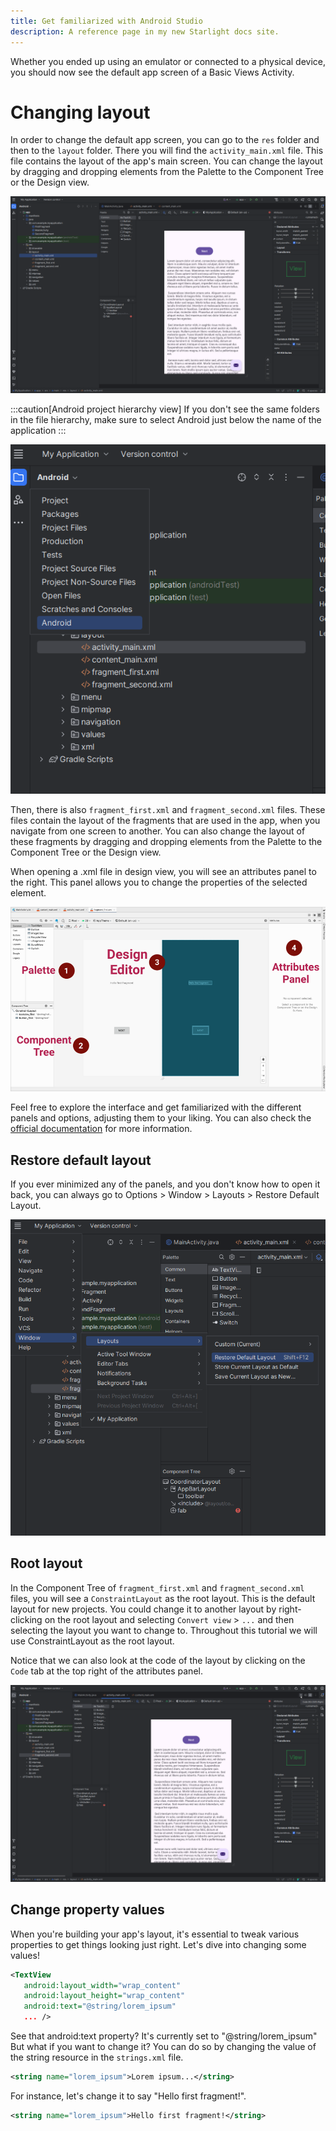 ```yaml
---
title: Get familiarized with Android Studio
description: A reference page in my new Starlight docs site.
---
```


Whether you ended up using an emulator or connected to a physical device, you should now see the default app screen of a Basic Views Activity.

# Changing layout

In order to change the default app screen, you can go to the `res` folder and then to the `layout` folder. There you will find the `activity_main.xml` file. This file contains the layout of the app's main screen. You can change the layout by dragging and dropping elements from the Palette to the Component Tree or the Design view.

![activity_main.xml file](/src/assets/activity-main-xml.png)

:::caution[Android project hierarchy view]
If you don't see the same folders in the file hierarchy, make sure to select Android just below the name of the application
:::

![Android project hierarchy view](/src/assets/android-view.png)

Then, there is also `fragment_first.xml` and `fragment_second.xml` files. These files contain the layout of the fragments that are used in the app, when you navigate from one screen to another. You can also change the layout of these fragments by dragging and dropping elements from the Palette to the Component Tree or the Design view.

When opening a .xml file in design view, you will see an attributes panel to the right. This panel allows you to change the properties of the selected element.

![Panels in design view](/src/assets/layout-panels.png)

Feel free to explore the interface and get familiarized with the different panels and options, adjusting them to your liking. You can also check the [official documentation](https://developer.android.com/studio/intro) for more information.

## Restore default layout 

If you ever minimized any of the panels, and you don't know how to open it back, you can always go to Options > Window > Layouts > Restore Default Layout.

![Restore default layout](/src/assets/restore-default-layout.png)

## Root layout

In the Component Tree of `fragment_first.xml` and `fragment_second.xml` files, you will see a `ConstraintLayout` as the root layout. This is the default layout for new projects. You could change it to another layout by right-clicking on the root layout and selecting `Convert view` > `...` and then selecting the layout you want to change to. Throughout this tutorial we will use ConstraintLayout as the root layout.

Notice that we can also look at the code of the layout by clicking on the `Code` tab at the top right of the attributes panel.

![Code view button](/src/assets/code-view-button.png)

## Change property values

When you're building your app's layout, it's essential to tweak various properties to get things looking just right. Let's dive into changing some values!

```xml
<TextView
   android:layout_width="wrap_content"
   android:layout_height="wrap_content"
   android:text="@string/lorem_ipsum"
   ... />
```

See that android:text property? It's currently set to "@string/lorem_ipsum" But what if you want to change it? You can do so by changing the value of the string resource in the `strings.xml` file.

```xml
<string name="lorem_ipsum">Lorem ipsum...</string>
```

For instance, let's change it to say "Hello first fragment!".

```xml
<string name="lorem_ipsum">Hello first fragment!</string>
```

